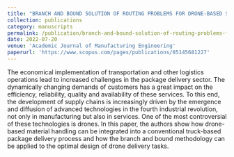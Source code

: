 ```yaml
---
title: "BRANCH AND BOUND SOLUTION OF ROUTING PROBLEMS FOR DRONE-BASED SUPPLY"
collection: publications
category: manuscripts
permalink: /publication/branch-and-bound-solution-of-routing-problems-for-drone-based-supply
date: 2022-07-20
venue: 'Academic Journal of Manufacturing Engineering'
paperurl: 'https://www.scopus.com/pages/publications/85145681227'
---
```


The economical implementation of transportation and other logistics operations lead to increased challenges in the package delivery sector. The dynamically changing demands of customers has a great impact on the efficiency, reliability, quality and availability of these services. To this end, the development of supply chains is increasingly driven by the emergence and diffusion of advanced technologies in the fourth industrial revolution, not only in manufacturing but also in services. One of the most controversial of these technologies is drones. In this paper, the authors show how drone-based material handling can be integrated into a conventional truck-based package delivery process and how the branch and bound methodology can be applied to the optimal design of drone delivery tasks.
